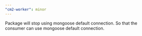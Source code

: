 ```yaml
---
"cm2-worker": minor
---
```


Package will stop using mongoose default connection. So that the consumer can use mongoose default connection.

